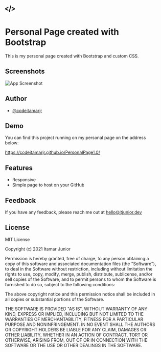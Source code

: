 
![Logo](https://github.com/codeitamarjr/Blog/blob/master/assets/img/ICON_32.png?raw=true)

    
# Personal Page created with Bootstrap

This is my personal page created with Bootstrap and custom CSS.

## Screenshots

![App Screenshot](https://github.com/codeitamarjr/Blog_version1.0/blob/master/assets/screenshot.png?raw=true)

  
## Author

- [@codeitamarjr](https://github.com/codeitamarjr)

  
## Demo

You can find this project running on my personal page on the address below:

https://codeitamarjr.github.io/PersonalPage1.0/

  
## Features

- Responsive
- Simple page to host on your GitHub

  
## Feedback

If you have any feedback, please reach me out at hello@itjunior.dev

  

## License

MIT License

Copyright (c) 2021 Itamar Junior

Permission is hereby granted, free of charge, to any person obtaining a copy
of this software and associated documentation files (the "Software"), to deal
in the Software without restriction, including without limitation the rights
to use, copy, modify, merge, publish, distribute, sublicense, and/or sell
copies of the Software, and to permit persons to whom the Software is
furnished to do so, subject to the following conditions:

The above copyright notice and this permission notice shall be included in all
copies or substantial portions of the Software.

THE SOFTWARE IS PROVIDED "AS IS", WITHOUT WARRANTY OF ANY KIND, EXPRESS OR
IMPLIED, INCLUDING BUT NOT LIMITED TO THE WARRANTIES OF MERCHANTABILITY,
FITNESS FOR A PARTICULAR PURPOSE AND NONINFRINGEMENT. IN NO EVENT SHALL THE
AUTHORS OR COPYRIGHT HOLDERS BE LIABLE FOR ANY CLAIM, DAMAGES OR OTHER
LIABILITY, WHETHER IN AN ACTION OF CONTRACT, TORT OR OTHERWISE, ARISING FROM,
OUT OF OR IN CONNECTION WITH THE SOFTWARE OR THE USE OR OTHER DEALINGS IN THE
SOFTWARE.
